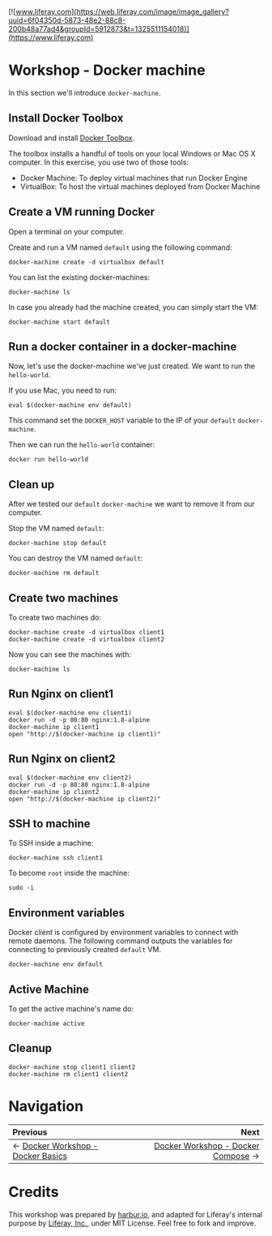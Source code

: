 [![www.liferay.com](https://web.liferay.com/image/image_gallery?uuid=6f04350d-5873-48e2-88c8-200b48a77ad4&groupId=5912873&t=1325511154018)](https://www.liferay.com)

# Workshop - Docker machine

In this section we'll introduce `docker-machine`.

## Install Docker Toolbox

Download and install [Docker Toolbox](https://www.docker.com/docker-toolbox).

The toolbox installs a handful of tools on your local Windows or Mac OS X computer. In this exercise, you use two of those tools:

* Docker Machine: To deploy virtual machines that run Docker Engine
* VirtualBox: To host the virtual machines deployed from Docker Machine


## Create a VM running Docker

Open a terminal on your computer.

Create and run a VM named `default` using the following command:

```shell
docker-machine create -d virtualbox default
```

You can list the existing docker-machines:

```shell
docker-machine ls
```

In case you already had the machine created, you can simply start the VM:

```shell
docker-machine start default
```

## Run a docker container in a docker-machine

Now, let's use the docker-machine we've just created. We want to run the `hello-world`.

If you use Mac, you need to run:
```shell
eval $(docker-machine env default)
```

This command set the `DOCKER_HOST` variable to the IP of your `default` `docker-machine`.

Then we can run the `hello-world` container:
```shell
docker run hello-world
```

## Clean up

After we tested our `default` `docker-machine` we want to remove it from our computer.

Stop the VM named `default`:

```shell
docker-machine stop default
```

You can destroy the VM named `default`:

```shell
docker-machine rm default
```

## Create two machines

To create two machines do:

```shell
docker-machine create -d virtualbox client1
docker-machine create -d virtualbox client2
```

Now you can see the machines with:

```shell
docker-machine ls
```

## Run Nginx on client1

```shell
eval $(docker-machine env client1)
docker run -d -p 80:80 nginx:1.8-alpine
docker-machine ip client1
open "http://$(docker-machine ip client1)"
```

## Run Nginx on client2

```shell
eval $(docker-machine env client2)
docker run -d -p 80:80 nginx:1.8-alpine
docker-machine ip client2
open "http://$(docker-machine ip client2)"
```

## SSH to machine

To SSH inside a machine:

```shell
docker-machine ssh client1
```

To become `root` inside the machine:
```shell
sudo -i
```

## Environment variables

Docker client is configured by environment variables to connect with remote daemons. The following command outputs the variables for connecting to previously created `default` VM.

```shell
docker-machine env default
```

## Active Machine

To get the active machine's name do:

```shell
docker-machine active
```

## Cleanup


```shell
docker-machine stop client1 client2
docker-machine rm client1 client2
```


# Navigation

Previous | Next
:------- | ---:
← [Docker Workshop - Docker Basics](../00-docker-basics) | [Docker Workshop - Docker Compose](../02-docker-compose) →

# Credits

This workshop was prepared by [harbur.io](http://harbur.io), and adapted for Liferay's internal purpose by [Liferay, Inc.](https://www.liferay.com), under MIT License. Feel free to fork and improve.
